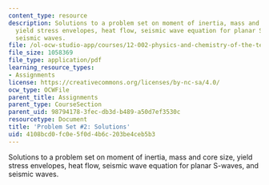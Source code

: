 ```yaml
---
content_type: resource
description: Solutions to a problem set on moment of inertia, mass and core size,
  yield stress envelopes, heat flow, seismic wave equation for planar S-waves, and
  seismic waves.
file: /ol-ocw-studio-app/courses/12-002-physics-and-chemistry-of-the-terrestrial-planets-fall-2008/4108bcd0fc0e5f0d4b6c203be4ceb5b3_MIT12_002f08_ps02_solutions.pdf
file_size: 1058369
file_type: application/pdf
learning_resource_types:
- Assignments
license: https://creativecommons.org/licenses/by-nc-sa/4.0/
ocw_type: OCWFile
parent_title: Assignments
parent_type: CourseSection
parent_uid: 98794178-3fec-db3d-b489-a50d7ef3530c
resourcetype: Document
title: 'Problem Set #2: Solutions'
uid: 4108bcd0-fc0e-5f0d-4b6c-203be4ceb5b3
---
```

Solutions to a problem set on moment of inertia, mass and core size, yield stress envelopes, heat flow, seismic wave equation for planar S-waves, and seismic waves.